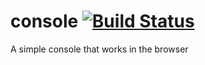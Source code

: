 console [![Build Status](https://travis-ci.org/nidi3/web-console.png?branch=master)](https://travis-ci.org/nidi3/web-console)
=======

A simple console that works in the browser
